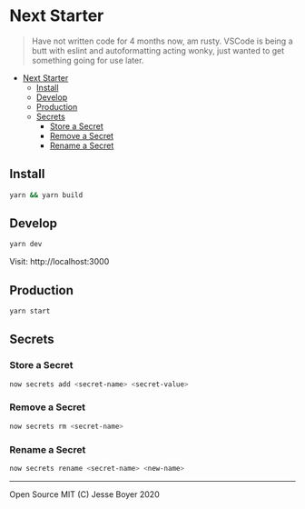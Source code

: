 # Next Starter

> Have not written code for 4 months now, am rusty. VSCode is being a butt with eslint and autoformatting acting wonky, just wanted to get something going for use later.

- [Next Starter](#next-starter)
  - [Install](#install)
  - [Develop](#develop)
  - [Production](#production)
  - [Secrets](#secrets)
    - [Store a Secret](#store-a-secret)
    - [Remove a Secret](#remove-a-secret)
    - [Rename a Secret](#rename-a-secret)

## Install

```sh
yarn && yarn build
```

## Develop

```sh
yarn dev
```

Visit: http://localhost:3000

## Production

```sh
yarn start
```

## Secrets

### Store a Secret

```sh
now secrets add <secret-name> <secret-value>
```

### Remove a Secret

```sh
now secrets rm <secret-name>
```

### Rename a Secret

```sh
now secrets rename <secret-name> <new-name>
```

---

Open Source MIT (C) Jesse Boyer 2020
